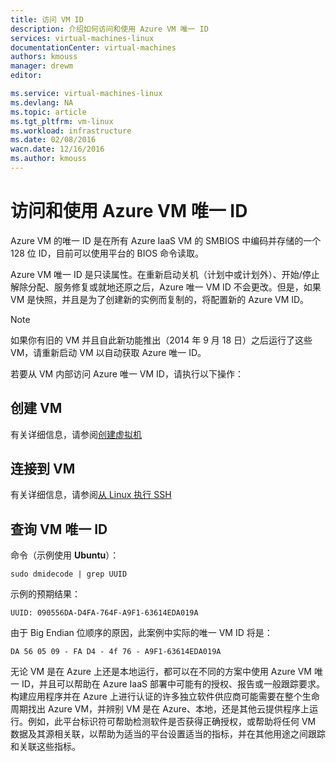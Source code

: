 ```yaml
---
title: 访问 VM ID
description: 介绍如何访问和使用 Azure VM 唯一 ID
services: virtual-machines-linux
documentationCenter: virtual-machines
authors: kmouss
manager: drewm
editor: 

ms.service: virtual-machines-linux
ms.devlang: NA
ms.topic: article
ms.tgt_pltfrm: vm-linux
ms.workload: infrastructure
ms.date: 02/08/2016
wacn.date: 12/16/2016
ms.author: kmouss
---
```


# 访问和使用 Azure VM 唯一 ID

Azure VM 的唯一 ID 是在所有 Azure IaaS VM 的 SMBIOS 中编码并存储的一个 128 位 ID，目前可以使用平台的 BIOS 命令读取。

Azure VM 唯一 ID 是只读属性。在重新启动关机（计划中或计划外）、开始/停止解除分配、服务修复或就地还原之后，Azure 唯一 VM ID 不会更改。但是，如果 VM 是快照，并且是为了创建新的实例而复制的，将配置新的 Azure VM ID。

> [!NOTE]
> 如果你有旧的 VM 并且自此新功能推出（2014 年 9 月 18 日）之后运行了这些 VM，请重新启动 VM 以自动获取 Azure 唯一 ID。

若要从 VM 内部访问 Azure 唯一 VM ID，请执行以下操作：

## 创建 VM

有关详细信息，请参阅[创建虚拟机](./virtual-machines-linux-creation-choices.md)

## 连接到 VM

有关详细信息，请参阅[从 Linux 执行 SSH](./virtual-machines-linux-mac-create-ssh-keys.md)

## 查询 VM 唯一 ID

命令（示例使用 **Ubuntu**）：

    sudo dmidecode | grep UUID

示例的预期结果：

    UUID: 090556DA-D4FA-764F-A9F1-63614EDA019A

由于 Big Endian 位顺序的原因，此案例中实际的唯一 VM ID 将是：

    DA 56 05 09 - FA D4 - 4f 76 - A9F1-63614EDA019A

无论 VM 是在 Azure 上还是本地运行，都可以在不同的方案中使用 Azure VM 唯一 ID，并且可以帮助在 Azure IaaS 部署中可能有的授权、报告或一般跟踪要求。构建应用程序并在 Azure 上进行认证的许多独立软件供应商可能需要在整个生命周期找出 Azure VM，并辨别 VM 是在 Azure、本地，还是其他云提供程序上运行。例如，此平台标识符可帮助检测软件是否获得正确授权，或帮助将任何 VM 数据及其源相关联，以帮助为适当的平台设置适当的指标，并在其他用途之间跟踪和关联这些指标。

<!---HONumber=Mooncake_Quality_Review_1202_2016-->